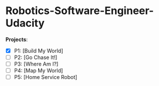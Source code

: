 # Robotics-Software-Engineer-Udacity


**Projects**: 

 - [x] P1: [Build My World]
 - [ ] P2: [Go Chase It!]
 - [ ] P3: [Where Am I?]
 - [ ] P4: [Map My World]
 - [ ] P5: [Home Service Robot]
